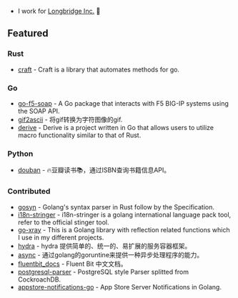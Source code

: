 
- I work for [Longbridge Inc.](https://longportapp.com) 🌉

## Featured 

### Rust
- [craft](https://github.com/wule61/craft) - Craft is a library that automates methods for go.

### Go
- [go-f5-soap](https://github.com/wule61/go-f5-soap) - A Go package that interacts with F5 BIG-IP systems using the SOAP API.
- [gif2ascii](https://github.com/wule61/gif2ascii) - 将gif转换为字符图像的gif.
- [derive](https://github.com/wule61/derive) - Derive is a project written in Go that allows users to utilize macro functionality similar to that of Rust.
### Python
- [douban](https://github.com/wule61/douban) - 🔥豆瓣读书📚，通过ISBN查询书籍信息API。

### Contributed
- [gosyn](https://github.com/chikaku/gosyn) - Golang's syntax parser in Rust follow by the Specification.
- [i18n-stringer](https://github.com/jjonline/i18n-stringer) - i18n-stringer is a golang international language pack tool, refer to the official stinger tool.
- [go-xray](https://github.com/pieterclaerhout/go-xray) - This is a Golang library with reflection related functions which I use in my different projects.
- [hydra](https://github.com/micro-plat/hydra) - hydra 提供简单的、统一的、易扩展的服务容器框架。
- [async](https://github.com/freshcn/async) - 通过golang的goruntine来提供一种异步处理程序的能力。
- [fluentbit_docs](https://github.com/hulining/fluentbit_docs) - Fluent Bit 中文文档。
- [postgresql-parser](https://github.com/auxten/postgresql-parser) - PostgreSQL style Parser splitted from CockroachDB.
- [appstore-notifications-go](https://github.com/izniburak/appstore-notifications-go) - App Store Server Notifications in Golang.
